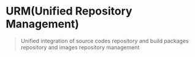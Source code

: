 # URM(Unified Repository Management)
> Unified integration of source codes repository and build packages repository and images repository management